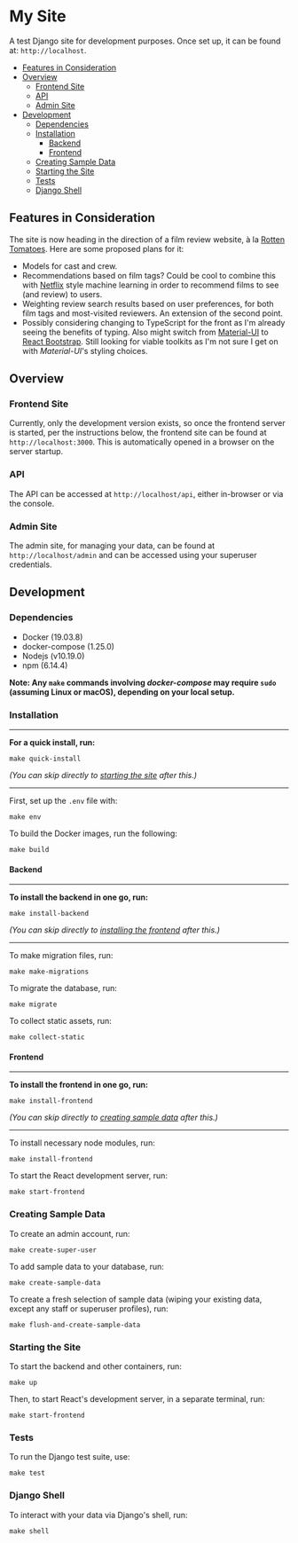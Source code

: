 # My Site

A test Django site for development purposes. Once set up, it can be found at:
`http://localhost`.

- [Features in Consideration](#features-in-consideration)
- [Overview](#overview)
  - [Frontend Site](#frontend-site)
  - [API](#api)
  - [Admin Site](#admin-site)
- [Development](#development)
  - [Dependencies](#dependencies)
  - [Installation](#installation)
    - [Backend](#backend)
    - [Frontend](#frontend)
  - [Creating Sample Data](#creating-sample-data)
  - [Starting the Site](#starting-the-site)
  - [Tests](#tests)
  - [Django Shell](#django-shell)


## Features in Consideration

The site is now heading in the direction of a film review website, à la [Rotten
Tomatoes](https://www.rottentomatoes.com/). Here are some proposed plans for it:

- Models for cast and crew.
- Recommendations based on film tags? Could be cool to combine this with 
  [Netflix](https://www.netflix.com) style machine learning in order to
  recommend films to see (and review) to users.
- Weighting review search results based on user preferences, for both film tags
  and most-visited reviewers. An extension of the second point.
- Possibly considering changing to TypeScript for the front as I'm already
  seeing the benefits of typing. Also might switch from [Material-UI](https://material-ui.com/)
  to [React Bootstrap](https://react-bootstrap.github.io/). Still looking for
  viable toolkits as I'm not sure I get on with _Material-UI_'s styling choices.


## Overview

### Frontend Site

Currently, only the development version exists, so once the frontend server is
started, per the instructions below, the frontend site can be found at 
`http://localhost:3000`. This is automatically opened in a browser on the 
server startup.

### API

The API can be accessed at `http://localhost/api`, either in-browser or via
the console.

### Admin Site

The admin site, for managing your data, can be found at `http://localhost/admin` 
and can be accessed using your superuser credentials.


## Development

### Dependencies

- Docker (19.03.8)
- docker-compose (1.25.0)
- Nodejs (v10.19.0)
- npm (6.14.4)

**Note: Any `make` commands involving _docker-compose_ may require `sudo` 
(assuming Linux or macOS), depending on your local setup.**

### Installation
___
**For a quick install, run:**
```
make quick-install
```
_(You can skip directly to [starting the site](#starting-the-site) after this.)_
___

First, set up the `.env` file with:
```
make env
```

To build the Docker images, run the following:
```
make build
```

#### Backend
___
**To install the backend in one go, run:**
```
make install-backend
```
_(You can skip directly to [installing the frontend](#frontend) after this.)_
___

To make migration files, run:
```
make make-migrations
```

To migrate the database, run:
```
make migrate
```

To collect static assets, run:
```
make collect-static
```

#### Frontend
___
**To install the frontend in one go, run:**
```
make install-frontend
```
_(You can skip directly to [creating sample data](#creating-sample-data) after this.)_
___

To install necessary node modules, run:
```
make install-frontend
```

To start the React development server, run:
```
make start-frontend
```

### Creating Sample Data

To create an admin account, run:
```
make create-super-user
```

To add sample data to your database, run:
```
make create-sample-data
```

To create a fresh selection of sample data (wiping your existing data, except 
any staff or superuser profiles), run:
```
make flush-and-create-sample-data
```

### Starting the Site

To start the backend and other containers, run:
```
make up
```

Then, to start React's development server, in a separate terminal, run:
```
make start-frontend
```


### Tests

To run the Django test suite, use:
```
make test
```

### Django Shell

To interact with your data via Django's shell, run:
```
make shell
```
